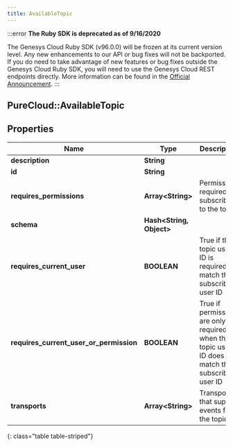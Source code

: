 ```yaml
---
title: AvailableTopic
---
```


:::error
**The Ruby SDK is deprecated as of 9/16/2020**

The Genesys Cloud Ruby SDK (v96.0.0) will be frozen at its current version level. Any new enhancements to our API or bug fixes will not be backported. If you do need to take advantage of new features or bug fixes outside the Genesys Cloud Ruby SDK, you will need to use the Genesys Cloud REST endpoints directly. More information can be found in the [Official Announcement](https://developer.mypurecloud.com/forum/t/announcement-genesys-cloud-ruby-sdk-end-of-life/8850).
:::


## PureCloud::AvailableTopic

## Properties

|Name | Type | Description | Notes|
|------------ | ------------- | ------------- | -------------|
| **description** | **String** |  | [optional] |
| **id** | **String** |  | [optional] |
| **requires_permissions** | **Array&lt;String&gt;** | Permissions required to subscribe to the topic | [optional] |
| **schema** | **Hash&lt;String, Object&gt;** |  | [optional] |
| **requires_current_user** | **BOOLEAN** | True if the topic user ID is required to match the subscribing user ID | [optional] |
| **requires_current_user_or_permission** | **BOOLEAN** | True if permissions are only required when the topic user ID does not match the subscribing user ID | [optional] |
| **transports** | **Array&lt;String&gt;** | Transports that support events for the topic | [optional] |
{: class="table table-striped"}


